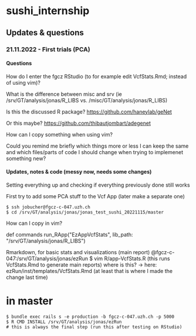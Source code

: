 # sushi_internship

## Updates & questions

### 21.11.2022 - First trials (PCA)
#### Questions
How do I enter the fgcz RStudio (to for example edit VcfStats.Rmd; instead of using vim)?

What is the difference between misc and srv (ie /srv/GT/analysis/jonas/R_LIBS vs. /misc/GT/analysis/jonas/R_LIBS)

Is this the discussed R package? https://github.com/haneylab/geNet

Or this maybe? https://github.com/thibautjombart/adegenet

How can I copy something when using vim?

Could you remind me briefly which things more or less I can keep the same and which files/parts of code I should change when trying to implemenet something new?

#### Updates, notes & code (messy now, needs some changes)

Setting everything up and checking if everything previously done still works

First try to add some PCA stuff to the Vcf App (later make a separate one)
```
$ ssh jobucher@fgcz-c-047.uzh.ch
$ cd /srv/GT/analysis/jonas/jonas_test_sushi_20221115/master
```

How can I copy in vim?

def commands
  run_RApp("EzAppVcfStats", lib_path: "/srv/GT/analysis/jonas/R_LIBS")
  
  
Rmarkdown, for basic stats and visualizations (main report)
@fgcz-c-047:/srv/GT/analysis/jonas/ezRun
$ vim R/app-VcfStats.R
(this runs VcfStats.Rmd to generate main reports)
where is this?
-> here: ezRun/inst/templates/VcfStats.Rmd
(at least that is where I made the change last time)


# in master
```
$ bundle exec rails s -e production -b fgcz-c-047.uzh.ch -p 5000
$ R CMD INSTALL /srv/GT/analysis/jonas/ezRun
# this is always the final step (run this after testing on RStudio)
```
